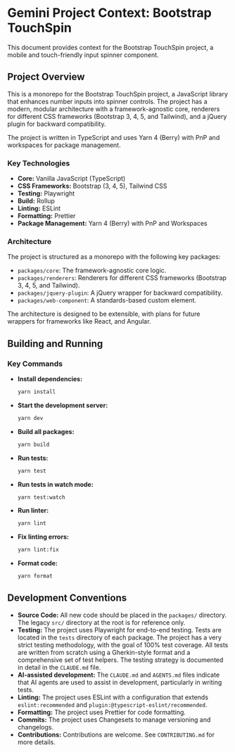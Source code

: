 # Gemini Project Context: Bootstrap TouchSpin

This document provides context for the Bootstrap TouchSpin project, a mobile and touch-friendly input spinner component.

## Project Overview

This is a monorepo for the Bootstrap TouchSpin project, a JavaScript library that enhances number inputs into spinner controls. The project has a modern, modular architecture with a framework-agnostic core, renderers for different CSS frameworks (Bootstrap 3, 4, 5, and Tailwind), and a jQuery plugin for backward compatibility.

The project is written in TypeScript and uses Yarn 4 (Berry) with PnP and workspaces for package management.

### Key Technologies

*   **Core:** Vanilla JavaScript (TypeScript)
*   **CSS Frameworks:** Bootstrap (3, 4, 5), Tailwind CSS
*   **Testing:** Playwright
*   **Build:** Rollup
*   **Linting:** ESLint
*   **Formatting:** Prettier
*   **Package Management:** Yarn 4 (Berry) with PnP and Workspaces

### Architecture

The project is structured as a monorepo with the following key packages:

*   `packages/core`: The framework-agnostic core logic.
*   `packages/renderers`: Renderers for different CSS frameworks (Bootstrap 3, 4, 5, and Tailwind).
*   `packages/jquery-plugin`: A jQuery wrapper for backward compatibility.
*   `packages/web-component`: A standards-based custom element.

The architecture is designed to be extensible, with plans for future wrappers for frameworks like React, and Angular.

## Building and Running

### Key Commands

*   **Install dependencies:**
    ```bash
    yarn install
    ```
*   **Start the development server:**
    ```bash
    yarn dev
    ```
*   **Build all packages:**
    ```bash
    yarn build
    ```
*   **Run tests:**
    ```bash
    yarn test
    ```
*   **Run tests in watch mode:**
    ```bash
    yarn test:watch
    ```
*   **Run linter:**
    ```bash
    yarn lint
    ```
*   **Fix linting errors:**
    ```bash
    yarn lint:fix
    ```
*   **Format code:**
    ```bash
    yarn format
    ```

## Development Conventions

*   **Source Code:** All new code should be placed in the `packages/` directory. The legacy `src/` directory at the root is for reference only.
*   **Testing:** The project uses Playwright for end-to-end testing. Tests are located in the `tests` directory of each package. The project has a very strict testing methodology, with the goal of 100% test coverage. All tests are written from scratch using a Gherkin-style format and a comprehensive set of test helpers. The testing strategy is documented in detail in the `CLAUDE.md` file.
*   **AI-assisted development:** The `CLAUDE.md` and `AGENTS.md` files indicate that AI agents are used to assist in development, particularly in writing tests.
*   **Linting:** The project uses ESLint with a configuration that extends `eslint:recommended` and `plugin:@typescript-eslint/recommended`.
*   **Formatting:** The project uses Prettier for code formatting.
*   **Commits:** The project uses Changesets to manage versioning and changelogs.
*   **Contributions:** Contributions are welcome. See `CONTRIBUTING.md` for more details.

